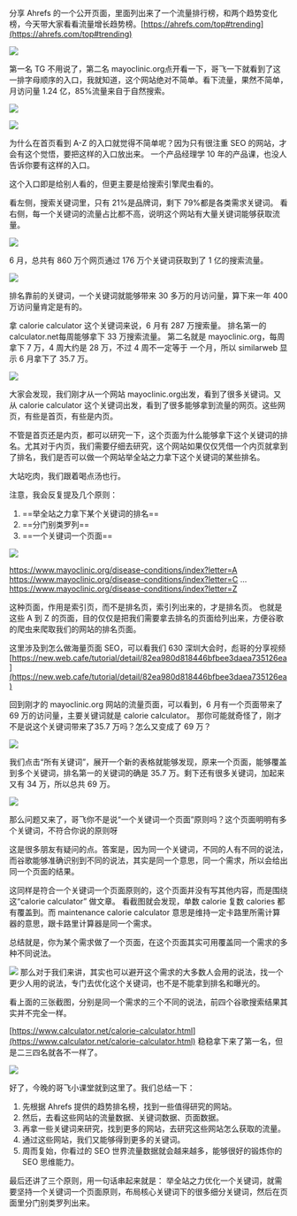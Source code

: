 分享 Ahrefs 的一个公开页面，里面列出来了一个流量排行榜，和两个趋势变化榜，今天带大家看看流量增长趋势榜。[https://ahrefs.com/top#trending](https://ahrefs.com/top#trending)

![](https://images.lummstudio.com/images/2024/08/miniclass/20240803-01.jpg)

第一名 TG 不用说了，第二名 mayoclinic.org点开看一下，哥飞一下就看到了这一排字母顺序的入口，我就知道，这个网站绝对不简单。看下流量，果然不简单，月访问量 1.24 亿，85%流量来自于自然搜索。

![](https://images.lummstudio.com/images/2024/08/miniclass/20240803-02.jpg)

![](https://images.lummstudio.com/images/2024/08/miniclass/20240803-03.jpg)


为什么在首页看到 A-Z 的入口就觉得不简单呢？因为只有很注重 SEO 的网站，才会有这个觉悟，要把这样的入口放出来。
一个产品经理学 10 年的产品课，也没人告诉你要有这样的入口。

这个入口即是给别人看的，但更主要是给搜索引擎爬虫看的。

看左侧，搜索关键词里，只有 21%是品牌词，剩下 79%都是各类需求关键词。
看右侧，每一个关键词的流量占比都不高，说明这个网站有大量关键词能够获取流量。

![](https://images.lummstudio.com/images/2024/08/miniclass/20240803-04.jpg)

6 月，总共有 860 万个网页通过 176 万个关键词获取到了 1 亿的搜索流量。

![](https://images.lummstudio.com/images/2024/08/miniclass/20240803-05.jpg)

排名靠前的关键词，一个关键词就能够带来 30 多万的月访问量，算下来一年 400 万访问量肯定是有的。

拿 calorie calculator 这个关键词来说，6 月有 287 万搜索量。
排名第一的 calculator.net每周能够拿下 33 万搜索流量。
第二名就是 mayoclinic.org，每周拿下 7 万，4 周大约是 28 万，不过 4 周不一定等于 一个月，所以 similarweb 显示 6 月拿下了 35.7 万。

![](https://images.lummstudio.com/images/2024/08/miniclass/20240803-06.jpg)

大家会发现，我们刚才从一个网站 mayoclinic.org出发，看到了很多关键词。又从 calorie calculator 这个关键词出发，看到了很多能够拿到流量的网页。这些网页，有些是首页，有些是内页。

不管是首页还是内页，都可以研究一下，这个页面为什么能够拿下这个关键词的排名。尤其对于内页，我们需要仔细去研究，这个网站如果仅仅凭借一个内页就拿到了排名，我们是否可以做一个网站举全站之力拿下这个关键词的某些排名。

大站吃肉，我们跟着喝点汤也行。

注意，我会反复提及几个原则：
1. ==举全站之力拿下某个关键词的排名==
2. ==分门别类罗列==
3. ==一个关键词一个页面==

![](https://images.lummstudio.com/images/2024/08/miniclass/20240803-07.jpg)

https://www.mayoclinic.org/disease-conditions/index?letter=A
https://www.mayoclinic.org/disease-conditions/index?letter=C
...
https://www.mayoclinic.org/disease-conditions/index?letter=Z

这种页面，作用是索引页，而不是排名页，索引列出来的，才是排名页。
也就是这些 A 到 Z 的页面，目的仅仅是把我们需要拿去排名的页面给列出来，方便谷歌的爬虫来爬取我们的网站的排名页面。

这里涉及到怎么做海量页面 SEO，可以看我们 630 深圳大会时，彪哥的分享视频[https://new.web.cafe/tutorial/detail/82ea980d818446bfbee3daea735126ea](https://new.web.cafe/tutorial/detail/82ea980d818446bfbee3daea735126ea)

回到刚才的 mayoclinic.org 网站的流量页面，可以看到，6 月有一个页面带来了 69 万的访问量，主要关键词就是 calorie calculator。
那你可能就奇怪了，刚才不是说这个关键词带来了35.7 万吗？怎么又变成了 69 万？

![](https://images.lummstudio.com/images/2024/08/miniclass/20240803-08.jpg)

我们点击“所有关键词”，展开一个新的表格就能够发现，原来一个页面，能够覆盖到多个关键词，排名第一的关键词的确是 35.7 万。剩下还有很多关键词，加起来又有 34 万，所以总共 69 万。

![](https://images.lummstudio.com/images/2024/08/miniclass/20240803-09.jpg)

那么问题又来了，哥飞你不是说“一个关键词一个页面”原则吗？这个页面明明有多个关键词，不符合你说的原则呀

这是很多朋友有疑问的点。答案是，因为同一个关键词，不同的人有不同的说法，而谷歌能够准确识别到不同的说法，其实是同一个意思，同一个需求，所以会给出同一个页面的结果。

这同样是符合一个关键词一个页面原则的，这个页面并没有写其他内容，而是围绕这“calorie calculator” 做文章。
看截图就会发现，单数 calorie 复数 calories 都有覆盖到。而 maintenance calorie calculator 意思是维持一定卡路里所需计算器的意思，跟卡路里计算器是同一个需求。

总结就是，你为某个需求做了一个页面，在这个页面其实可用覆盖同一个需求的多种不同说法。

![](https://images.lummstudio.com/images/2024/08/miniclass/20240803-10.jpg)
那么对于我们来讲，其实也可以避开这个需求的大多数人会用的说法，找一个更少人用的说法，专门去优化这个关键词，也不是不能拿到排名和曝光的。

看上面的三张截图，分别是同一个需求的三个不同的说法，前四个谷歌搜索结果其实并不完全一样。

[https://www.calculator.net/calorie-calculator.html](https://www.calculator.net/calorie-calculator.html) 稳稳拿下来了第一名，但是二三四名就各不一样了。

![](https://images.lummstudio.com/images/2024/08/miniclass/20240803-11.jpg)

好了，今晚的哥飞小课堂就到这里了。我们总结一下：

1. 先根据 Ahrefs 提供的趋势排名榜，找到一些值得研究的网站。
2. 然后，去看这些网站的流量数据、关键词数据、页面数据。
3. 再拿一些关键词来研究，找到更多的网站，去研究这些网站怎么获取的流量。
4. 通过这些网站，我们又能够得到更多的关键词。
5. 周而复始，你看过的 SEO 世界流量数据就会越来越多，能够很好的锻炼你的 SEO 思维能力。

最后还讲了三个原则，用一句话串起来就是：
举全站之力优化一个关键词，就需要坚持一个关键词一个页面原则，布局核心关键词下的很多细分关键词，然后在页面里分门别类罗列出来。